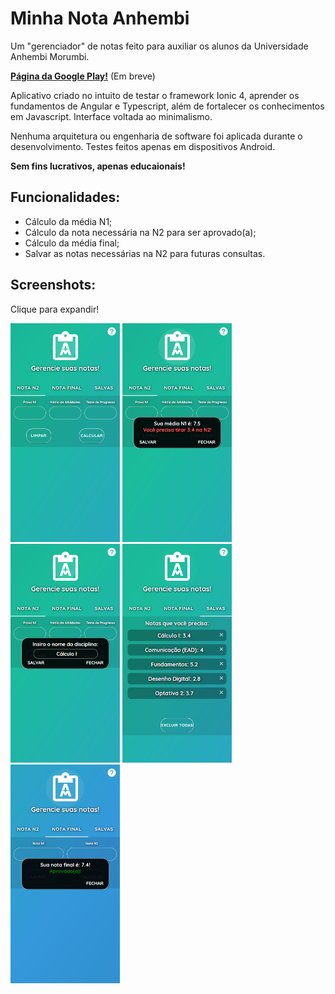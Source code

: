 # Minha Nota Anhembi

Um "gerenciador" de notas feito para auxiliar os alunos da Universidade Anhembi Morumbi.

**[Página da Google Play!]()** (Em breve)

Aplicativo criado no intuito de testar o framework Ionic 4, aprender os fundamentos de Angular e Typescript, além de fortalecer os conhecimentos em Javascript. Interface voltada ao minimalismo.

Nenhuma arquitetura ou engenharia de software foi aplicada durante o desenvolvimento. Testes feitos apenas em dispositivos Android.

**Sem fins lucrativos, apenas educaionais!**

## Funcionalidades:
<ul>
<li> Cálculo da média N1; </li>
<li> Cálculo da nota necessária na N2 para ser aprovado(a); </li>
<li> Cálculo da média final; </li>
<li> Salvar as notas necessárias na N2 para futuras consultas. </li>
</ul>

## Screenshots:

Clique para expandir!

<img src="https://github.com/AugustoFrr/minha-nota-anhembi/blob/master/screenshots/main_screen.png" width="175"> </img>
<img src="https://github.com/AugustoFrr/minha-nota-anhembi/blob/master/screenshots/main_screen2.png" width="175"> </img>
<img src="https://github.com/AugustoFrr/minha-nota-anhembi/blob/master/screenshots/main_screen3.png" width="175"> </img>
<img src="https://github.com/AugustoFrr/minha-nota-anhembi/blob/master/screenshots/salvas_screen.png" width="175"> </img>
<img src="https://github.com/AugustoFrr/minha-nota-anhembi/blob/master/screenshots/final_screen.png" width="175"> </img>
